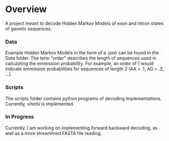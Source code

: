 # Overview

A project meant to decode Hidden Markov Models of exon and intron states of genetic sequences. 

### Data

Example Hidden Markov Models in the form of a .json can be found in the Data folder. The term "order" describes the length of sequences used in calculating the emmission probability. For example, an order of 1 would indicate emmission probabilities for sequences of length 2 (AA = .1, AG = .2, ...). 

### Scripts

The scripts folder contains python programs of decoding implementations. Currently, viterbi is implemented.

### In Progress

Currently, I am working on implementing forward backward decoding, as well as a more streamlined FASTA file reading. 
